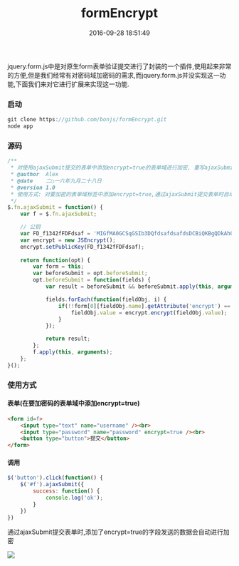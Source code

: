 ﻿---
title: formEncrypt
date: 2016-09-28 18:51:49
tags: [jquery.form.js,encrypt,RSA,加密]
---



jquery.form.js中是对原生form表单验证提交进行了封装的一个插件,使用起来非常的方便,但是我们经常有对密码域加密码的需求,而jquery.form.js并没实现这一功能,下面我们来对它进行扩展来实现这一功能.

### 启动
``` javascript
git clone https://github.com/bonjs/formEncrypt.git
node app
```

### 源码
```javascript
/**
 * 对使用ajaxSubmit提交的表单中添加encrypt=true的表单域进行加密, 重写ajaxSubmit方法
 * @author 	Alex
 * @date    二○一六年九月二十八日
 * @version 1.0
 * 使用方式: 对要加密的表单域标签中添加encrypt=true,通过ajaxSubmit提交表单时自动会对该域加密
 */
$.fn.ajaxSubmit = function() {
	var f = $.fn.ajaxSubmit;

	// 公钥
	var FD_f1342fFDFdsaf = 'MIGfMA0GCSqGSIb3DQfdsafdsafdsDCBiQKBgQDkAh06uqqrA8qIsyd98/E1p4oL0GAzUifdsafdsaOZpCwAdrh+I77Ws14u2UJWz4cBNnZBnS5hX/kWeUizGkPbW2AfdsafdsakuFfdsafdsanTJUQIDAQAB';
	var encrypt = new JSEncrypt();
	encrypt.setPublicKey(FD_f1342fFDFdsaf);
	
	return function(opt) {
		var form = this;
		var beforeSubmit = opt.beforeSubmit;
		opt.beforeSubmit = function(fields) {
			var result = beforeSubmit && beforeSubmit.apply(this, arguments);

			fields.forEach(function(fieldObj, i) {
				if(!!form[0][fieldObj.name].getAttribute('encrypt') == true) { 
					fieldObj.value = encrypt.encrypt(fieldObj.value);
				}
			});

			return result;
		};
		f.apply(this, arguments);
	};
}();
```

### 使用方式
#### 表单(在要加密码的表单域中添加encrypt=true)
```html
<form id=f>
	<input type="text" name="username" /><br>
	<input type="password" name="password" encrypt=true /><br>
	<button type="button">提交</button>
</form>
```

#### 调用
```javascript
$('button').click(function() {
	$('#f').ajaxSubmit({
		success: function() {
			console.log('ok');
		}
	})
})
```

通过ajaxSubmit提交表单时,添加了encrypt=true的字段发送的数据会自动进行加密

<img src="/image/formEncryp.png">
